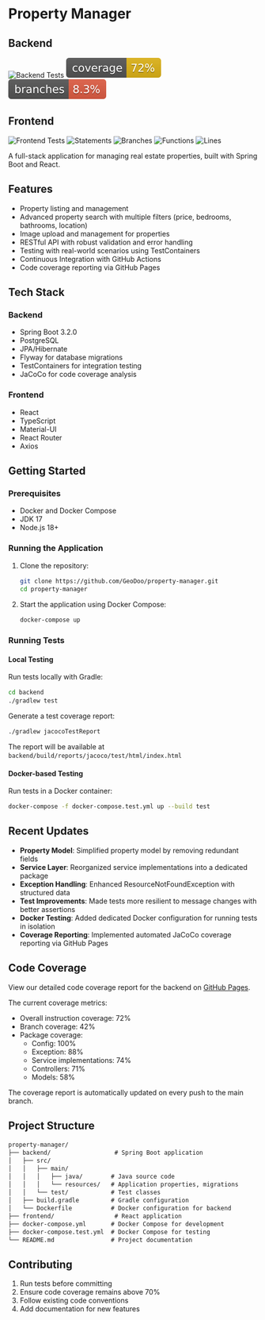 # Property Manager

## Backend
![Backend Tests](https://github.com/GeoDoo/property-manager/actions/workflows/backend.yml/badge.svg)
![Backend Coverage](https://github.com/GeoDoo/property-manager/blob/main/.github/badges/jacoco.svg)
![Backend Branches](https://github.com/GeoDoo/property-manager/blob/main/.github/badges/branches.svg)

## Frontend
![Frontend Tests](https://github.com/GeoDoo/property-manager/actions/workflows/frontend.yml/badge.svg)
![Statements](https://raw.githubusercontent.com/GeoDoo/property-manager/main/.github/badges/frontend/badge-statements.svg)
![Branches](https://raw.githubusercontent.com/GeoDoo/property-manager/main/.github/badges/frontend/badge-branches.svg)
![Functions](https://raw.githubusercontent.com/GeoDoo/property-manager/main/.github/badges/frontend/badge-functions.svg)
![Lines](https://raw.githubusercontent.com/GeoDoo/property-manager/main/.github/badges/frontend/badge-lines.svg)

A full-stack application for managing real estate properties, built with Spring Boot and React.

## Features

- Property listing and management
- Advanced property search with multiple filters (price, bedrooms, bathrooms, location)
- Image upload and management for properties
- RESTful API with robust validation and error handling
- Testing with real-world scenarios using TestContainers
- Continuous Integration with GitHub Actions
- Code coverage reporting via GitHub Pages

## Tech Stack

### Backend
- Spring Boot 3.2.0
- PostgreSQL
- JPA/Hibernate
- Flyway for database migrations
- TestContainers for integration testing
- JaCoCo for code coverage analysis

### Frontend
- React
- TypeScript
- Material-UI
- React Router
- Axios

## Getting Started

### Prerequisites

- Docker and Docker Compose
- JDK 17
- Node.js 18+

### Running the Application

1. Clone the repository:
   ```bash
   git clone https://github.com/GeoDoo/property-manager.git
   cd property-manager
   ```

2. Start the application using Docker Compose:
   ```bash
   docker-compose up
   ```

### Running Tests

#### Local Testing

Run tests locally with Gradle:

```bash
cd backend
./gradlew test
```

Generate a test coverage report:

```bash
./gradlew jacocoTestReport
```

The report will be available at `backend/build/reports/jacoco/test/html/index.html`

#### Docker-based Testing

Run tests in a Docker container:

```bash
docker-compose -f docker-compose.test.yml up --build test
```

## Recent Updates

- **Property Model**: Simplified property model by removing redundant fields
- **Service Layer**: Reorganized service implementations into a dedicated package
- **Exception Handling**: Enhanced ResourceNotFoundException with structured data
- **Test Improvements**: Made tests more resilient to message changes with better assertions
- **Docker Testing**: Added dedicated Docker configuration for running tests in isolation
- **Coverage Reporting**: Implemented automated JaCoCo coverage reporting via GitHub Pages

## Code Coverage

View our detailed code coverage report for the backend on [GitHub Pages](https://geodoo.github.io/property-manager/).

The current coverage metrics:
- Overall instruction coverage: 72%
- Branch coverage: 42%
- Package coverage:
  - Config: 100%
  - Exception: 88%
  - Service implementations: 74%
  - Controllers: 71%
  - Models: 58%

The coverage report is automatically updated on every push to the main branch.

## Project Structure

```
property-manager/
├── backend/                  # Spring Boot application
│   ├── src/
│   │   ├── main/
│   │   │   ├── java/        # Java source code
│   │   │   └── resources/   # Application properties, migrations
│   │   └── test/            # Test classes
│   ├── build.gradle         # Gradle configuration
│   └── Dockerfile           # Docker configuration for backend
├── frontend/                 # React application
├── docker-compose.yml       # Docker Compose for development
├── docker-compose.test.yml  # Docker Compose for testing
└── README.md                # Project documentation
```

## Contributing

1. Run tests before committing
2. Ensure code coverage remains above 70%
3. Follow existing code conventions
4. Add documentation for new features
